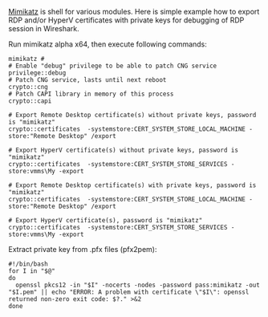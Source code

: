 [Mimikatz](http://blog.gentilkiwi.com/mimikatz) is shell for various modules. Here is simple example how to export RDP and/or HyperV certificates with private keys for debugging of RDP session in Wireshark.

Run mimikatz alpha x64, then execute following commands:

    mimikatz # 
    # Enable "debug" privilege to be able to patch CNG service
    privilege::debug
    # Patch CNG service, lasts until next reboot
    crypto::cng
    # Patch CAPI library in memory of this process
    crypto::capi
    
    # Export Remote Desktop certificate(s) without private keys, password is "mimikatz"
    crypto::certificates  -systemstore:CERT_SYSTEM_STORE_LOCAL_MACHINE -store:"Remote Desktop" /export
    
    # Export HyperV certificate(s) without private keys, password is "mimikatz"
    crypto::certificates  -systemstore:CERT_SYSTEM_STORE_SERVICES -store:vmms\My -export

    # Export Remote Desktop certificate(s) with private keys, password is "mimikatz"
    crypto::certificates  -systemstore:CERT_SYSTEM_STORE_LOCAL_MACHINE -store:"Remote Desktop" /export
    
    # Export HyperV certificate(s), password is "mimikatz"
    crypto::certificates  -systemstore:CERT_SYSTEM_STORE_SERVICES -store:vmms\My -export

Extract private key from .pfx files (pfx2pem):
    
    #!/bin/bash
    for I in "$@"
    do
      openssl pkcs12 -in "$I" -nocerts -nodes -password pass:mimikatz -out "$I.pem" || echo "ERROR: A problem with certificate \"$I\": openssl returned non-zero exit code: $?." >&2
    done
